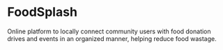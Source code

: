 # FoodSplash
Online platform to locally connect community users with food donation drives and events in an organized manner, helping reduce food wastage.
